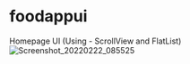 # foodappui
Homepage UI (Using - ScrollView and FlatList)
![Screenshot_20220222_085525](https://user-images.githubusercontent.com/31134643/155044121-8bb1478d-aa01-4305-8fc1-260b13d3ee9b.png)
